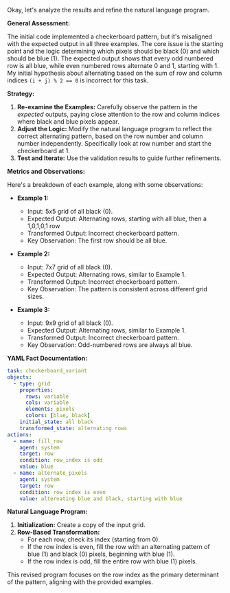 Okay, let's analyze the results and refine the natural language program.

**General Assessment:**

The initial code implemented a checkerboard pattern, but it's misaligned with the expected output in all three examples. The core issue is the starting point and the logic determining which pixels should be black (0) and which should be blue (1). The expected output shows that every odd numbered row is all blue, while even numbered rows alternate 0 and 1, starting with 1. My initial hypothesis about alternating based on the sum of row and column indices `(i + j) % 2 == 0` is incorrect for this task.

**Strategy:**

1.  **Re-examine the Examples:** Carefully observe the pattern in the *expected* outputs, paying close attention to the row and column indices where black and blue pixels appear.
2.  **Adjust the Logic:** Modify the natural language program to reflect the correct alternating pattern, based on the row number and column number independently. Specifically look at row number and start the checkerboard at 1.
3.  **Test and Iterate:** Use the validation results to guide further refinements.

**Metrics and Observations:**

Here's a breakdown of each example, along with some observations:

*   **Example 1:**
    *   Input: 5x5 grid of all black (0).
    *   Expected Output: Alternating rows, starting with all blue, then a 1,0,1,0,1 row
    *   Transformed Output: Incorrect checkerboard pattern.
    *   Key Observation: The first row should be all blue.

*   **Example 2:**
    *   Input: 7x7 grid of all black (0).
    *   Expected Output: Alternating rows, similar to Example 1.
    *   Transformed Output: Incorrect checkerboard pattern.
    *   Key Observation: The pattern is consistent across different grid sizes.

*   **Example 3:**
    *   Input: 9x9 grid of all black (0).
    *   Expected Output: Alternating rows, similar to Example 1.
    *   Transformed Output: Incorrect checkerboard pattern.
    *   Key Observation: Odd-numbered rows are always all blue.

**YAML Fact Documentation:**


```yaml
task: checkerboard_variant
objects:
  - type: grid
    properties:
      rows: variable
      cols: variable
      elements: pixels
      colors: [blue, black]
    initial_state: all black
    transformed_state: alternating rows
actions:
  - name: fill_row
    agent: system
    target: row
    condition: row_index is odd
    value: blue
  - name: alternate_pixels
    agent: system
    target: row
    condition: row_index is even
    value: alternating blue and black, starting with blue
```


**Natural Language Program:**

1.  **Initialization:** Create a copy of the input grid.
2.  **Row-Based Transformation:**
    *   For each row, check its index (starting from 0).
    *   If the row index is even, fill the row with an alternating pattern of blue (1) and black (0) pixels, beginning with blue (1).
    *   If the row index is odd, fill the entire row with blue (1) pixels.

This revised program focuses on the row index as the primary determinant of the pattern, aligning with the provided examples.
